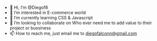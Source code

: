 - 👋 Hi, I’m @Diegof8
- 👀 I’m interested in E-commerce world
- 🌱 I’m currently learning CSS & Javascript
- 💞️ I’m looking to collaborate on Who ever need me to add value to their project or bussiness
- 📫 How to reach me, just email me to diegofalconn@gmail.com

<!---
Diegof8/Diegof8 is a ✨ special ✨ repository because its `README.md` (this file) appears on your GitHub profile.
You can click the Preview link to take a look at your changes.
--->
